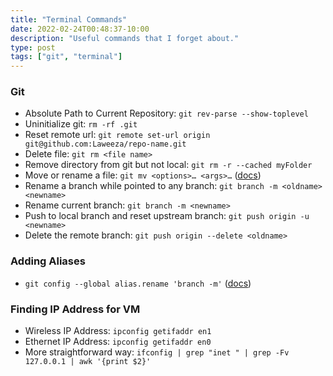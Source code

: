```yaml
---
title: "Terminal Commands"
date: 2022-02-24T00:48:37-10:00
description: "Useful commands that I forget about."
type: post
tags: ["git", "terminal"]
---
```

### Git
* Absolute Path to Current Repository: `git rev-parse --show-toplevel`
* Uninitialize git: `rm -rf .git`
* Reset remote url: `git remote set-url origin git@github.com:Laweeza/repo-name.git`
* Delete file: `git rm <file name>`
* Remove directory from git but not local: `git rm -r --cached myFolder`
* Move or rename a file: `git mv <options>…​ <args>…​` ([docs](https://git-scm.com/docs/git-mv))
* Rename a branch while pointed to any branch: `git branch -m <oldname> <newname>`
* Rename current branch: `git branch -m <newname>`
* Push to local branch and reset upstream branch: `git push origin -u <newname>`
* Delete the remote branch: `git push origin --delete <oldname>`

### Adding Aliases
* ```git config --global alias.rename 'branch -m'``` ([docs](https://git-scm.com/book/en/v2/Git-Basics-Git-Aliases))


### Finding IP Address for VM

* Wireless IP Address: `ipconfig getifaddr en1`
* Ethernet IP Address: `ipconfig getifaddr en0`
* More straightforward way: `ifconfig | grep "inet " | grep -Fv 127.0.0.1 | awk '{print $2}' `
